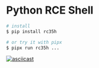 # Python RCE Shell

```zsh
# install
$ pip install rc35h

# or try it with pipx
$ pipx run rc35h ...
```

[![asciicast](https://asciinema.org/a/qGcbtlZTqOwWgMBB0XTQ6RYMC.svg)](https://asciinema.org/a/qGcbtlZTqOwWgMBB0XTQ6RYMC)
